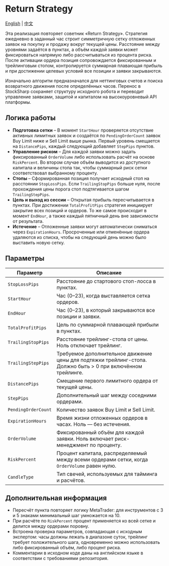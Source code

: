 # Return Strategy
[English](README.md) | [中文](README_cn.md)

Эта реализация повторяет советник «Return Strategy». Стратегия ежедневно в заданный час строит симметричную сетку отложенных заявок на покупку и продажу вокруг текущей цены. Расстояние между уровнями задаётся в пунктах, а объём каждой заявки может фиксироваться напрямую либо рассчитываться из процента риска. После активации ордера позиция сопровождается фиксированным и трейлинговым стопом, контролируется суммарная плавающая прибыль и при достижении целевых условий все позиции и заявки закрываются.

Изначально алгоритм предназначался для неттинговых счетов и поиска возвратного движения после определённых часов. Перенос в StockSharp сохраняет структуру исходного робота и переводит управление заявками, защитой и капиталом на высокоуровневый API платформы.

## Логика работы

- **Подготовка сетки** – В момент `StartHour` проверяется отсутствие активных лимитных заявок и создаётся по `PendingOrderCount` заявок Buy Limit ниже и Sell Limit выше рынка. Первый уровень смещается на `DistancePips`, каждый следующий добавляет `StepPips` пунктов.
- **Управление риском** – Для каждой заявки можно задать фиксированный `OrderVolume` либо использовать расчёт на основе `RiskPercent`. Во втором случае объём выводится из доступного капитала и величины стопа так, чтобы суммарный риск сетки соответствовал выбранному проценту.
- **Стопы** – Сформированная позиция получает исходный стоп на расстоянии `StopLossPips`. Если `TrailingStopPips` больше нуля, после прохождения цены порога стоп подтягивается шагом `TrailingStepPips`.
- **Цель и выход из сессии** – Открытая прибыль пересчитывается в пунктах. При достижении `TotalProfitPips` стратегия инициирует закрытие всех позиций и ордеров. То же самое происходит в момент `EndHour`, а также каждый пятничный день вне зависимости от результата.
- **Истечение** – Отложенные заявки могут автоматически сниматься через `ExpirationHours`. Просроченные или отменённые ордера удаляются из списка, чтобы на следующий день можно было выставить новую сетку.

## Параметры

| Параметр | Описание |
| --- | --- |
| `StopLossPips` | Расстояние до стартового стоп-лосса в пунктах. |
| `StartHour` | Час (0–23), когда выставляется сетка ордеров. |
| `EndHour` | Час (0–23), в который закрываются все позиции и заявки. |
| `TotalProfitPips` | Цель по суммарной плавающей прибыли в пунктах. |
| `TrailingStopPips` | Расстояние трейлинг-стопа от цены. Ноль отключает трейлинг. |
| `TrailingStepPips` | Требуемое дополнительное движение цены для подтяжки трейлинг-стопа. Должно быть > 0 при включённом трейлинге. |
| `DistancePips` | Смещение первого лимитного ордера от текущей цены. |
| `StepPips` | Дополнительный шаг между соседними ордерами. |
| `PendingOrderCount` | Количество заявок Buy Limit и Sell Limit. |
| `ExpirationHours` | Время жизни отложенных ордеров в часах. Ноль — без истечения. |
| `OrderVolume` | Фиксированный объём для каждой заявки. Ноль включает риск-менеджмент по проценту. |
| `RiskPercent` | Процент капитала, распределяемый между всеми ордерами сетки, когда `OrderVolume` равен нулю. |
| `CandleType` | Тип свечей, используемых для тайминга и расчётов. |

## Дополнительная информация

- Пересчёт пункта повторяет логику MetaTrader: для инструментов с 3 и 5 знаками минимальный шаг умножается на 10.
- При расчёте по `RiskPercent` процент применяется ко всей сетке и делится между ордерами поровну.
- Встроена проверка параметров, совпадающая с исходным экспертом: часы должны лежать в диапазоне суток, трейлинг требует положительного шага, одновременно можно использовать либо фиксированный объём, либо процент риска.
- Комментарии в исходном коде даны на английском языке в соответствии с требованиями репозитория.
